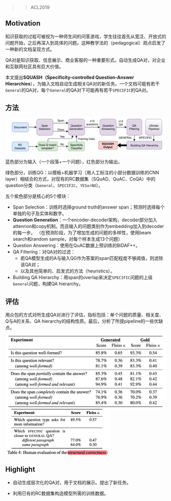 > > ACL2019



## Motivation

知识获取的过程可被视为一种师生间的问答游戏，学生往往首先从宽泛、开放式的问题开始，之后再深入到具体的问题。这种教学法的（pedagogical）观点启发了一种新的文档呈现方式。

QA对是知识获取、信息展示、商业客服的一种重要形式。自动生成QA对，对企业和互联网社区具有巨大价值。

本文提出**SQUASH（Specificity-controlled Question-Answer Hierarchies**），为输入文档自动生成相关QA对的新任务。一个文档可能有若干`General`的QA对，每个`General`的QA对下可能再有若干`SPECIFIC`的QA对。



## 方法

<img src="../../images/image-20200110162135841.png" alt="image-20200110162135841" style="zoom:50%;" />

蓝色部分为输入（一个段落+一个问题），红色部分为输出。

绿色部分，训练QG：以模板+机器学习（用人工标注的小部分数据训练的CNN layer）相结合的方式，对现有的RC数据集（SQuAD、QuAC、CoQA）中的question分类（`General`、`SPECIFIC`、`YESorNO`）。

五个紫色部分是核心的5个模块：

- Span Selection：训练时选择ground truth的answer span；预测时选择每个单独的句子及实体和数字。
- **Question Generation**：一个encoder-decoder架构，decoder部分加入attenrion和copy机制。而且输入的问题类别作为embedding加入到decoder的每一步。 （在预测阶段，为了增加生成的问题的多样性，使用beam search和random sample，对每个样本生成13个问题）
- Question Answering：使用在QuAC数据上预训练的BiDAF++。
- QA Filtering：对QA对的过滤：
  - 若QA模型生成的A与输入QG作为答案的span匹配程度不够阈值，则滤除该QA对；
  - 以及其他简单的、启发式的方法（heuristics）。
- Building QA Hierarchy：用span的overlap来决定`SPECIFIC`问题的上级`General`问题，构建QA hierarchy。



## 评估

用众包的方式对所生成QA对进行了评估，指标包括：单个问题的质量、相关度、Q与A的关系、QA hierarchy的结构性质。最后，分析了所提pipeline的一些优缺点。

<img src="../../images/image-20200110164844381.png" alt="image-20200110164844381" style="zoom:50%;" />

<img src="../../images/image-20200110165108657.png" alt="image-20200110165108657" style="zoom:50%;" />



## Highlight

- 自动生成层次化的QA对，用于文档的展示。提出了新任务。

- 利用已有的RC数据集构造模型所需的训练数据。